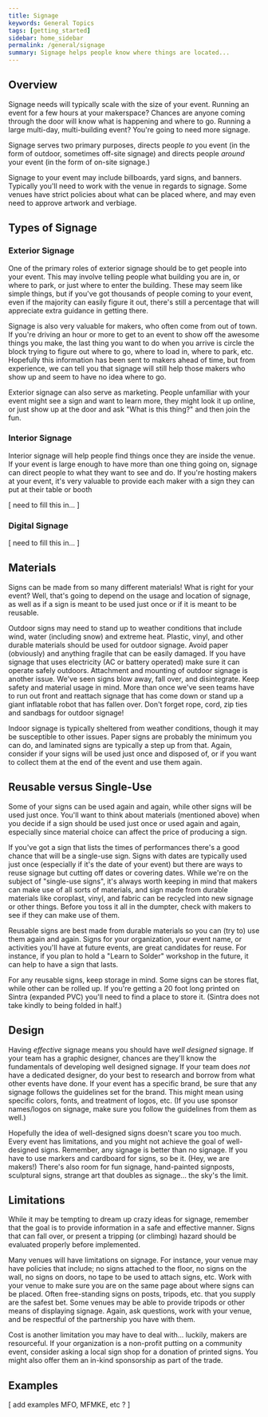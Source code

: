 ```yaml
---
title: Signage
keywords: General Topics
tags: [getting_started]
sidebar: home_sidebar
permalink: /general/signage
summary: Signage helps people know where things are located...
---
```


## Overview

Signage needs will typically scale with the size of your event. Running an event for a few hours at your makerspace? Chances are anyone coming through the door will know what is happening and where to go. Running a large multi-day, multi-building event? You're going to need more signage.

Signage serves two primary purposes, directs people _to_ you event (in the form of outdoor, sometimes off-site signage) and directs people _around_ your event (in the form of on-site signage.)

Signage to your event may include billboards, yard signs, and banners. Typically you'll need to work with the venue in regards to signage. Some venues have strict policies about what can be placed where, and may even need to approve artwork and verbiage. 

## Types of Signage

### Exterior Signage

One of the primary roles of exterior signage should be to get people into your event. This may involve telling people what building you are in, or where to park, or just where to enter the building. These may seem like simple things, but if you've got thousands of people coming to your event, even if the majority can easily figure it out, there's still a percentage that will appreciate extra guidance in getting there.

Signage is also very valuable for makers, who often come from out of town. If you're driving an hour or more to get to an event to show off the awesome things you make, the last thing you want to do when you arrive is circle the block trying to figure out where to go, where to load in, where to park, etc. Hopefully this information has been sent to makers ahead of time, but from experience, we can tell you that signage will still help those makers who show up and seem to have no idea where to go.

Exterior signage can also serve as marketing. People unfamiliar with your event might see a sign and want to learn more, they might look it up online, or just show up at the door and ask "What is this thing?" and then join the fun.

### Interior Signage

Interior signage will help people find things once they are inside the venue. If your event is large enough to have more than one thing going on, signage can direct people to what they want to see and do. If you're hosting makers at your event, it's very valuable to provide each maker with a sign they can put at their table or booth

[ need to fill this in... ]


### Digital Signage

[ need to fill this in... ]


## Materials

Signs can be made from so many different materials! What is right for your event? Well, that's going to depend on the usage and location of signage, as well as if a sign is meant to be used just once or if it is meant to be reusable.

Outdoor signs may need to stand up to weather conditions that include wind, water (including snow) and extreme heat. Plastic, vinyl, and other durable materials should be used for outdoor signage. Avoid paper (obviously) and anything fragile that can be easily damaged. If you have signage that uses electricity (AC or battery operated) make sure it can operate safely outdoors. Attachment and mounting of outdoor signage is another issue. We've seen signs blow away, fall over, and disintegrate. Keep safety and material usage in mind. More than once we've seen teams have to run out front and reattach signage that has come down or stand up a giant inflatable robot that has fallen over. Don't forget rope, cord, zip ties and sandbags for outdoor signage!

Indoor signage is typically sheltered from weather conditions, though it may be susceptible to other issues. Paper signs are probably the minimum you can do, and laminated signs are typically a step up from that. Again, consider if your signs will be used just once and disposed of, or if you want to collect them at the end of the event and use them again.

## Reusable versus Single-Use

Some of your signs can be used again and again, while other signs will be used just once. You'll want to think about materials (mentioned above) when you decide if a sign should be used just once or used again and again, especially since material choice can affect the price of producing a sign.

If you've got a sign that lists the times of performances there's a good chance that will be a single-use sign. Signs with dates are typically used just once (especially if it's the date of your event) but there are ways to reuse signage but cutting off dates or covering dates. While we're on the subject of "single-use signs", it's always worth keeping in mind that makers can make use of all sorts of materials, and sign made from durable materials like coroplast, vinyl, and fabric can be recycled into new signage or other things. Before you toss it all in the dumpter, check with makers to see if they can make use of them.

Reusable signs are best made from durable materials so you can (try to) use them again and again. Signs for your organization, your event name, or activities you'll have at future events, are great candidates for reuse. For instance, if you plan to hold a "Learn to Solder" workshop in the future, it can help to have a sign that lasts.

For any reusable signs, keep storage in mind. Some signs can be stores flat, while other can be rolled up. If you're getting a 20 foot long printed on Sintra (expanded PVC) you'll need to find a place to store it. (Sintra does not take kindly to being folded in half.)

## Design

Having _effective_ signage means you should have _well designed_ signage. If your team has a graphic designer, chances are they'll know the fundamentals of developing well designed signage. If your team does _not_ have a dedicated designer, do your best to research and borrow from what other events have done. If your event has a specific brand, be sure that any signage follows the guidelines set for the brand. This might mean using specific colors, fonts, and treatment of logos, etc. (If you use sponsor names/logos on signage, make sure you follow the guidelines from them as well.)

Hopefully the idea of well-designed signs doesn't scare you too much. Every event has limitations, and you might not achieve the goal of well-designed signs. Remember, any signage is better than no signage. If you have to use markers and cardboard for signs, so be it. (Hey, we are makers!) There's also room for fun signage, hand-painted signposts, sculptural signs, strange art that doubles as signage… the sky's the limit.

## Limitations

While it may be tempting to dream up crazy ideas for signage, remember that the goal is to provide information in a safe and effective manner. Signs that can fall over, or present a tripping (or climbing) hazard should be evaluated properly before implemented.

Many venues will have limitations on signage. For instance, your venue may have policies that include; no signs attached to the floor, no signs on the wall, no signs on doors, no tape to be used to attach signs, etc. Work with your venue to make sure you are on the same page about where signs can be placed. Often free-standing signs on posts, tripods, etc. that you supply are the safest bet. Some venues may be able to provide tripods or other means of displaying signage. Again, ask questions, work with your venue, and be respectful of the partnership you have with them.

Cost is another limitation you may have to deal with… luckily, makers are resourceful. If your organization is a non-profit putting on a community event, consider asking a local sign shop for a donation of printed signs. You might also offer them an in-kind sponsorship as part of the trade.

## Examples

[ add examples MFO, MFMKE, etc ? ]




